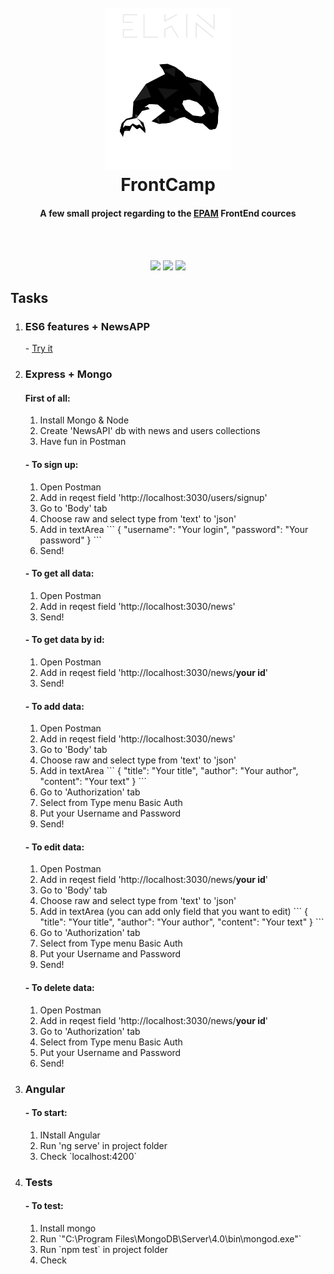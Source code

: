 <h1 align="center">
  <br>
  <a href="https://github.com/elkinny">
    <img src="https://raw.githubusercontent.com/elkinny/Curriculum-Vitae/master/ekins_logo.png" alt="Elkin" width="200">
  </a>
  <br>
    FrontCamp
  <br>
</h1>

<h4 align="center"> A few small project regarding to the <a href="https://www.epam.com">EPAM</a> FrontEnd cources</h4>

<br>
<br>
<p align="center">
    <img src="https://forthebadge.com/images/badges/built-by-codebabes.svg">
    <img src="https://forthebadge.com/images/badges/made-with-javascript.svg">
    <img src="https://forthebadge.com/images/badges/powered-by-electricity.svg">
</p>

<h2>Tasks</h2>
<ol>
  <li><h3>ES6 features + NewsAPP</h3> - <a href="https://elkinny.github.io/NewsAPI/index.html">Try it</a></li>
  <li>
    <h3>Express + Mongo</h3>
    <h4>First of all:</h4>
    <ol>
      <li>Install Mongo & Node</li>
      <li>Create 'NewsAPI' db with news and users collections</li>
      <li>Have fun in Postman</li>
    </ol>
    <h4>- To sign up:</h4>
    <ol>
      <li>Open Postman</li>
      <li>Add in reqest field 'http://localhost:3030/users/signup'</li>
      <li>Go to 'Body' tab</li>
      <li>Choose raw and select type from 'text' to 'json'</li>
      <li>Add in textArea
          ```
          {
            "username": "Your login",
            "password": "Your password"
          }
          ```
      </li>
      <li>Send!</li>
    </ol>
    <h4>- To get all data:</h4>
    <ol>
      <li>Open Postman</li>
      <li>Add in reqest field 'http://localhost:3030/news'</li>
      <li>Send!</li>
    </ol>
    <h4>- To get data by id:</h4>
    <ol>
      <li>Open Postman</li>
      <li>Add in reqest field 'http://localhost:3030/news/<b>your id</b>'</li>
      <li>Send!</li>
    </ol>
    <h4>- To add data:</h4>
    <ol>
      <li>Open Postman</li>
      <li>Add in reqest field 'http://localhost:3030/news'</li>
      <li>Go to 'Body' tab</li>
      <li>Choose raw and select type from 'text' to 'json'</li>
      <li>Add in textArea
          ```
          {
            "title": "Your title",
            "author": "Your author",
            "content": "Your text"
          }
          ```
      </li>
      <li>Go to 'Authorization' tab</li>
      <li>Select from Type menu Basic Auth</li>
      <li>Put your Username and Password</li>
      <li>Send!</li>
    </ol>
    <h4>- To edit data:</h4>
    <ol>
      <li>Open Postman</li>
      <li>Add in reqest field 'http://localhost:3030/news/<b>your id</b>'</li>
      <li>Go to 'Body' tab</li>
      <li>Choose raw and select type from 'text' to 'json'</li>
      <li>Add in textArea (you can add only field that you want to edit)
          ```
          {
            "title": "Your title",
            "author": "Your author",
            "content": "Your text"
          }
          ```
      </li>
      <li>Go to 'Authorization' tab</li>
      <li>Select from Type menu Basic Auth</li>
      <li>Put your Username and Password</li>
      <li>Send!</li>
    </ol>
    <h4>- To delete data:</h4>
    <ol>
      <li>Open Postman</li>
      <li>Add in reqest field 'http://localhost:3030/news/<b>your id</b>'</li>
      <li>Go to 'Authorization' tab</li>
      <li>Select from Type menu Basic Auth</li>
      <li>Put your Username and Password</li>
      <li>Send!</li>
    </ol>
  </li>
  <li><h3>Angular</h3> 
    <h4>- To start:</h4>
    <ol>
      <li>INstall Angular</li>
      <li>Run 'ng serve' in project folder</li>
      <li>Check `localhost:4200`</li>
    </ol>
  </li>
  <li><h3>Tests</h3> 
    <h4>- To test:</h4>
    <ol>
      <li>Install mongo</li>
      <li>Run `"C:\Program Files\MongoDB\Server\4.0\bin\mongod.exe"`</li>
      <li>Run `npm test` in project folder</li>
      <li>Check</li>
    </ol>
  </li>
</ol>
